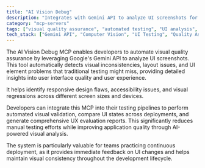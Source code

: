 ```yaml
---
title: "AI Vision Debug"
description: "Integrates with Gemini API to analyze UI screenshots for automated visual QA and UX insights in application testing."
category: "mcp-servers"
tags: ["visual quality assurance", "automated testing", "UI analysis", "AI", "Gemini API"]
tech_stack: ["Gemini API", "Computer Vision", "UI Testing", "Quality Assurance", "User Experience", "Continuous Deployment"]
---
```


The AI Vision Debug MCP enables developers to automate visual quality assurance by leveraging Google's Gemini API to analyze UI screenshots. This tool automatically detects visual inconsistencies, layout issues, and UI element problems that traditional testing might miss, providing detailed insights into user interface quality and user experience.

It helps identify responsive design flaws, accessibility issues, and visual regressions across different screen sizes and devices.

Developers can integrate this MCP into their testing pipelines to perform automated visual validation, compare UI states across deployments, and generate comprehensive UX evaluation reports. This significantly reduces manual testing efforts while improving application quality through AI-powered visual analysis.

The system is particularly valuable for teams practicing continuous deployment, as it provides immediate feedback on UI changes and helps maintain visual consistency throughout the development lifecycle.